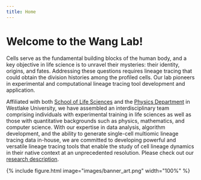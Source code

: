 ```yaml
---
title: Home
---
```


# Welcome to the Wang Lab!
 
 Cells serve as the fundamental building blocks of the human body, and a key objective in life science is to unravel their mysteries: their identity, origins, and fates. Addressing these questions requires lineage tracing that could obtain the division histories among the profiled cells. Our lab pioneers in experimental and computational lineage tracing tool development and application. 

Affiliated with both [School of Life Sciences](https://en.westlake.edu.cn/faculty/shouwen-wang.html) and the [Physics Department](https://westlake.edu.cn/faculty/shouwen-wang.html) in Westlake University, we have assembled an interdisciplinary team comprising individuals with experimental training in life sciences as well as those with quantitative backgrounds such as physics, mathematics, and computer science. With our expertise in data analysis, algorithm development, and the ability to generate single-cell multiomic lineage tracing data in-house, we are committed to developing powerful and versatile lineage tracing tools that enable the study of cell lineage dynamics in their native context at an unprecedented resolution. Please check out our [research description](/research).




 {%
  include figure.html
  image="images/banner_art.png"
  width="100%"
%}
